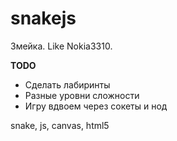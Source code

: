 snakejs
=======

Змейка. Like Nokia3310.

**TODO**
- Сделать лабиринты
- Разные уровни сложности
- Игру вдвоем через сокеты и нод

snake, js, canvas, html5
